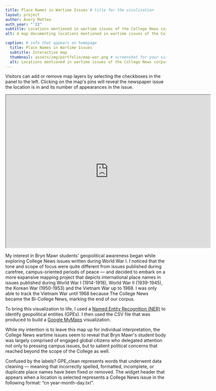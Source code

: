 ```yaml
---
title: Place Names in Wartime Issues # title for the visulization
layout: project
author: Avery Matteo 
auth_year: "'22"  
subtitle: Locations mentioned in wartime issues of the College News corpus
alt: A map documenting locations mentioned in wartime issues of the College News corpus

caption: # info that appears on homepage
  title: Place Names in Wartime Issues
  subtitle: Interactive map
  thumbnail: assets/img/portfolio/map-war.png # screenshot for your visualization. 
  alt: Locations mentioned in wartime issues of the College News corpus
---
```

Visitors can add or remove map layers by selecting the checkboxes in the panel to the left. Clicking on the map's pins will reveal the newspaper issue the location is in and its number of appearances in the issue. 

<div style="text-align: center">
<iframe src="https://www.google.com/maps/d/u/0/embed?mid=1Ep4CjIcVGGvyQXFljUXzaUUpYhjsi-iI" width="640" height="480"></iframe>
</div>

My interest in Bryn Mawr students' geopolitical awareness began while exploring College News issues written during World War I. I noticed that the tone and scope of focus were quite different from issues published during carefree, campus-oriented periods of peace — and decided to embark on a more expansive mapping project that depicts international place names in issues published during World War I (1914-1918), World War II (1939-1945), the Korean War (1950-1953) and the Vietnam War up to 1968. I was only able to track the Vietnam War until 1968 because The College News became the Bi-College News, marking the end of our corpus.

To bring this visualization to life, I used a [Named Entity Recognition (NER)](https://towardsdatascience.com/named-entity-recognition-with-nltk-and-spacy-8c4a7d88e7da) to identify geopolitical entities (GPEs). I then used the CSV file that was produced to build a [Google MyMaps](https://www.google.com/maps/about/mymaps/) visualization. 

While my intention is to leave this map up for individual interpretation, the College News wartime issues seem to reveal that Bryn Mawr's student body was largely comprised of engaged global citizens who delegated attention not only to pressing campus issues, but to salient political concerns that reached beyond the scope of the College as well.

Confused by the labels? GPE_clean represents words that underwent data cleaning — meaning that incorrectly spelled, formatted, incomplete, or duplicate place names have been fixed or removed. The widget header that appears when a location is selected represents a College News issue in the following format: “cn year-month-day.txt”.
